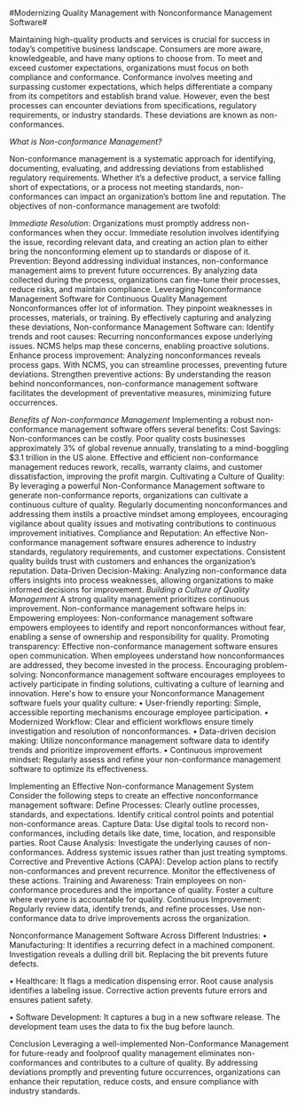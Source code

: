 #Modernizing Quality Management with Nonconformance Management Software#

Maintaining high-quality products and services is crucial for success in today’s competitive business landscape. Consumers are more aware, knowledgeable, and have many options to choose from. To meet and exceed customer expectations, organizations must focus on both compliance and conformance. Conformance involves meeting and surpassing customer expectations, which helps differentiate a company from its competitors and establish brand value. However, even the best processes can encounter deviations from specifications, regulatory requirements, or industry standards. These deviations are known as non-conformances. 


*What is Non-conformance Management?*

Non-conformance management is a systematic approach for identifying, documenting, evaluating, and addressing deviations from established regulatory requirements. Whether it’s a defective product, a service falling short of expectations, or a process not meeting standards, non-conformances can impact an organization’s bottom line and reputation. The objectives of non-conformance management are twofold:

_Immediate Resolution_: Organizations must promptly address non-conformances when they occur.  Immediate resolution involves identifying the issue, recording relevant data, and creating an action plan to either bring the nonconforming element up to standards or dispose of it.
Prevention: Beyond addressing individual instances, non-conformance management aims to prevent future occurrences. By analyzing data collected during the process, organizations can fine-tune their processes, reduce risks, and maintain compliance.
Leveraging Nonconformance Management Software for Continuous Quality Management 
Nonconformances offer lot of information. They pinpoint weaknesses in processes, materials, or training. By effectively capturing and analyzing these deviations, Non-conformance Management Software can: 
Identify trends and root causes: Recurring nonconformances expose underlying issues. NCMS helps map these concerns, enabling proactive solutions.
Enhance process improvement: Analyzing nonconformances reveals process gaps. With NCMS, you can streamline processes, preventing future deviations.
Strengthen preventive actions: By understanding the reason behind nonconformances, non-conformance management software facilitates the development of preventative measures, minimizing future occurrences.

*Benefits of Non-conformance Management*
Implementing a robust non-conformance management  software offers several benefits:
Cost Savings: Non-conformances can be costly. Poor quality costs businesses approximately 3% of global revenue annually, translating to a mind-boggling $3.1 trillion in the US alone. Effective and efficient non-conformance management reduces rework, recalls, warranty claims, and customer dissatisfaction, improving the profit margin.
Cultivating a Culture of Quality: By leveraging a powerful Non-Conformance Management software to generate non-conformance reports, organizations can cultivate a continuous culture of quality. Regularly documenting nonconformances and addressing them instils a proactive mindset among employees, encouraging vigilance about quality issues and motivating contributions to continuous improvement initiatives.
Compliance and Reputation: An effective Non-conformance management software ensures adherence to industry standards, regulatory requirements, and customer expectations. Consistent quality builds trust with customers and enhances the organization’s reputation.
Data-Driven Decision-Making: Analyzing non-conformance data offers insights into process weaknesses, allowing organizations to make informed decisions for improvement.
*Building a Culture of Quality Management*
A strong quality management prioritizes continuous improvement. Non-conformance management software helps in:
Empowering employees: Non-conformance management software empowers employees to identify and report nonconformances without fear, enabling a sense of ownership  and responsibility for quality.
Promoting transparency: Effective non-conformance management software ensures open communication. When employees understand how nonconformances are addressed, they become invested in the process.
Encouraging problem-solving: Nonconformance management software encourages employees to actively participate in finding solutions, cultivating a culture of learning and innovation.
Here's how to ensure your Nonconformance Management software fuels your quality culture:
•	User-friendly reporting: Simple, accessible reporting mechanisms encourage employee participation.
•	Modernized Workflow: Clear and efficient workflows ensure timely investigation and resolution of nonconformances.
•	Data-driven decision making: Utilize nonconformance management software data to identify trends and prioritize improvement efforts.
•	Continuous improvement mindset: Regularly assess and refine your non-conformance management software to optimize its effectiveness.

Implementing an Effective Non-conformance Management System
Consider the following steps to create an effective nonconformance management software:
Define Processes: Clearly outline processes, standards, and expectations. Identify critical control points and potential non-conformance areas.
Capture Data: Use digital tools to record non-conformances, including details like date, time, location, and responsible parties.
Root Cause Analysis: Investigate the underlying causes of non-conformances. Address systemic issues rather than just treating symptoms.
Corrective and Preventive Actions (CAPA): Develop action plans to rectify non-conformances and prevent recurrence. Monitor the effectiveness of these actions.
Training and Awareness: Train employees on non-conformance procedures and the importance of quality. Foster a culture where everyone is accountable for quality.
Continuous Improvement: Regularly review data, identify trends, and refine processes. Use non-conformance data to drive improvements across the organization.

Nonconformance Management Software Across Different Industries:
•	Manufacturing: It identifies a recurring defect in a machined component. Investigation reveals a dulling drill bit. Replacing the bit prevents future defects.

•	Healthcare: It flags a medication dispensing error. Root cause analysis identifies a labeling issue. Corrective action prevents future errors and ensures patient safety.


•	Software Development: It captures a bug in a new software release. The development team uses the data to fix the bug before launch.

Conclusion
Leveraging a well-implemented Non-Conformance Management for future-ready and foolproof quality management eliminates non-conformances and contributes to a culture of quality. By addressing deviations promptly and preventing future occurrences, organizations can enhance their reputation, reduce costs, and ensure compliance with industry standards.  

